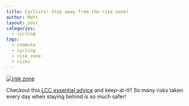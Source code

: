 ```yaml
---
title: Cyclists! Stay away from the risk zone!
author: Matt
layout: post
categories:
  - cycling
tags:
  - commute
  - cycling
  - risk zone
  - risks
---
```


<p class="attachement"><a href="{{ "risk_zone.jpeg" | image_path | cdn }}" title="risk zone" rel="lightbox[1068]"><img src="{{ "risk_zone_r300.jpeg" | image_path | cdn }}" alt="risk zone" /></a></p>

Checkout this <a title="Follow's LCC advice" href="http://lcc.org.uk/articles/four-steps-for-cyclists-to-stay-out-of-the-lorry-slash-hgv-danger-zone">LCC essential advice</a> and keep-at-it!! So many risks taken every day when staying behind is so much safer!